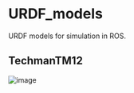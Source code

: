 # URDF_models
URDF models for simulation in ROS.

## TechmanTM12
![image](https://github.com/Spider1097/URDF_models/assets/118929720/07c23f55-5a6b-4783-96d9-78d984147499)
